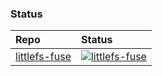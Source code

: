 

### Status

| Repo | Status |
|:--|:--|
| [littlefs-fuse](https://github.com/littlefs-project/littlefs-fuse) | [![littlefs-fuse](https://github.com/geky/littlefs-test-repo.post-release/workflows/littlefs-fuse/badge.svg)](https://github.com/geky/littlefs-test-repo.post-release/actions?query=workflow%3Alittlefs-fuse) |

